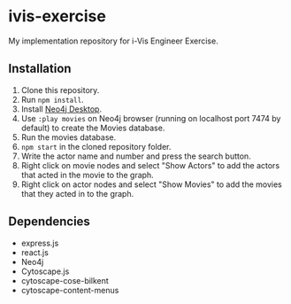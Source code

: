 # ivis-exercise
My implementation repository for i-Vis Engineer Exercise.

## Installation
1. Clone this repository.
2. Run `npm install`.
2. Install [Neo4j Desktop](https://neo4j.com/download/).
3. Use `:play movies` on Neo4j browser (running on localhost port 7474 by default) to create the Movies database.
4. Run the movies database.
5. `npm start` in the cloned repository folder.
6. Write the actor name and number and press the search button.
7. Right click on movie nodes and select "Show Actors" to add the actors that acted in the movie to the graph.
8. Right click on actor nodes and select "Show Movies" to add the movies that they acted in to the graph.

## Dependencies
* express.js
* react.js
* Neo4j
* Cytoscape.js
* cytoscape-cose-bilkent
* cytoscape-content-menus